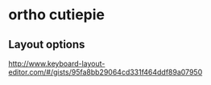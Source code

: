 # ortho cutiepie

## Layout options
http://www.keyboard-layout-editor.com/#/gists/95fa8bb29064cd331f464ddf89a07950
